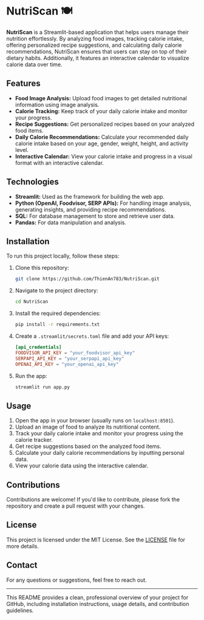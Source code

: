 # NutriScan 🍽️

**NutriScan** is a Streamlit-based application that helps users manage their nutrition effortlessly. By analyzing food images, tracking calorie intake, offering personalized recipe suggestions, and calculating daily calorie recommendations, NutriScan ensures that users can stay on top of their dietary habits. Additionally, it features an interactive calendar to visualize calorie data over time.

## Features

- **Food Image Analysis:** Upload food images to get detailed nutritional information using image analysis.
- **Calorie Tracking:** Keep track of your daily calorie intake and monitor your progress.
- **Recipe Suggestions:** Get personalized recipes based on your analyzed food items.
- **Daily Calorie Recommendations:** Calculate your recommended daily calorie intake based on your age, gender, weight, height, and activity level.
- **Interactive Calendar:** View your calorie intake and progress in a visual format with an interactive calendar.

## Technologies

- **Streamlit:** Used as the framework for building the web app.
- **Python (OpenAI, Foodvisor, SERP APIs):** For handling image analysis, generating insights, and providing recipe recommendations.
- **SQL:** For database management to store and retrieve user data.
- **Pandas:** For data manipulation and analysis.

## Installation

To run this project locally, follow these steps:

1. Clone this repository:

   ```bash
   git clone https://github.com/ThienAn783/NutriScan.git
   ```

2. Navigate to the project directory:

   ```bash
   cd NutriScan
   ```

3. Install the required dependencies:

   ```bash
   pip install -r requirements.txt
   ```

4. Create a `.streamlit/secrets.toml` file and add your API keys:

   ```toml
   [api_credentials]
   FOODVISOR_API_KEY = "your_foodvisor_api_key"
   SERPAPI_API_KEY = "your_serpapi_api_key"
   OPENAI_API_KEY = "your_openai_api_key"
   ```

5. Run the app:

   ```bash
   streamlit run app.py
   ```

## Usage

1. Open the app in your browser (usually runs on `localhost:8501`).
2. Upload an image of food to analyze its nutritional content.
3. Track your daily calorie intake and monitor your progress using the calorie tracker.
4. Get recipe suggestions based on the analyzed food items.
5. Calculate your daily calorie recommendations by inputting personal data.
6. View your calorie data using the interactive calendar.

## Contributions

Contributions are welcome! If you'd like to contribute, please fork the repository and create a pull request with your changes.

## License

This project is licensed under the MIT License. See the [LICENSE](LICENSE) file for more details.

## Contact

For any questions or suggestions, feel free to reach out.

---

This README provides a clean, professional overview of your project for GitHub, including installation instructions, usage details, and contribution guidelines.
